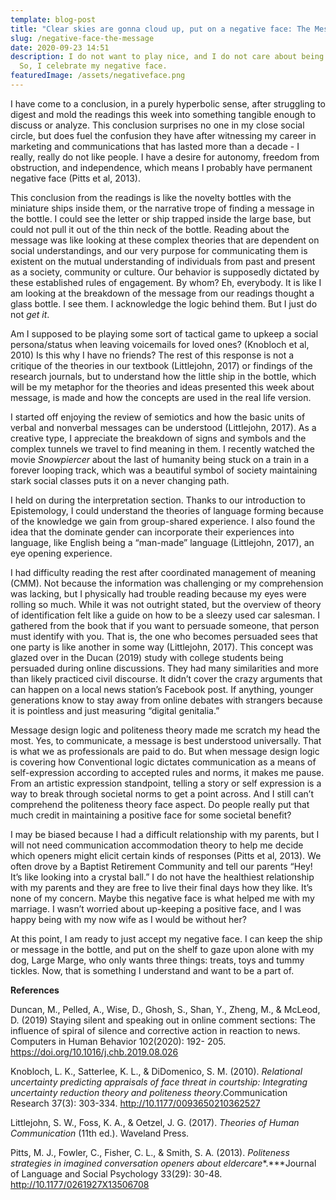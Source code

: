 ```yaml
---
template: blog-post
title: "Clear skies are gonna cloud up, put on a negative face: The Message"
slug: /negative-face-the-message
date: 2020-09-23 14:51
description: I do not want to play nice, and I do not care about being polite.
  So, I celebrate my negative face.
featuredImage: /assets/negativeface.png
---
```

I have come to a conclusion, in a purely hyperbolic sense, after struggling to digest and mold the readings this week into something tangible enough to discuss or analyze. This conclusion surprises no one in my close social circle, but does fuel the confusion they have after witnessing my career in marketing and communications that has lasted more than a decade - I really, really do not like people. I have a desire for autonomy, freedom from obstruction, and independence, which means I probably have permanent negative face (Pitts et al, 2013).

This conclusion from the readings is like the novelty bottles with the miniature ships inside them, or the narrative trope of finding a message in the bottle. I could see the letter or ship trapped inside the large base, but could not pull it out of the thin neck of the bottle. Reading about the message was like looking at these complex theories that are dependent on social understandings, and our very purpose for communicating them is existent on the mutual understanding of individuals from past and present as a society, community or culture. Our behavior is supposedly dictated by these established rules of engagement. By whom? Eh, everybody. It is like I am looking at the breakdown of the message from our readings thought a glass bottle. I see them. I acknowledge the logic behind them. But I just do not *get it*.

Am I supposed to be playing some sort of tactical game to upkeep a social persona/status when leaving voicemails for loved ones? (Knobloch et al, 2010) Is this why I have no friends? The rest of this response is not a critique of the theories in our textbook (Littlejohn, 2017) or findings of the research journals, but to understand how the little ship in the bottle, which will be my metaphor for the theories and ideas presented this week about message, is made and how the concepts are used in the real life version.

I started off enjoying the review of semiotics and how the basic units of verbal and nonverbal messages can be understood (Littlejohn, 2017). As a creative type, I appreciate the breakdown of signs and symbols and the complex tunnels we travel to find meaning in them. I recently watched the movie *Snowpiercer* about the last of humanity being stuck on a train in a forever looping track, which was a beautiful symbol of society maintaining stark social classes puts it on a never changing path.

I held on during the interpretation section. Thanks to our introduction to Epistemology, I could understand the theories of language forming because of the knowledge we gain from group-shared experience. I also found the idea that the dominate gender can incorporate their experiences into language, like English being a “man-made” language (Littlejohn, 2017), an eye opening experience.

I had difficulty reading the rest after coordinated management of meaning (CMM). Not because the information was challenging or my comprehension was lacking, but I physically had trouble reading because my eyes were rolling so much. While it was not outright stated, but the overview of theory of identification felt like a guide on how to be a sleezy used car salesman. I gathered from the book that if you want to persuade someone, that person must identify with you. That is, the one who becomes persuaded sees that one party is like another in some way (Littlejohn, 2017). This concept was glazed over in the Ducan (2019) study with college students being persuaded during online discussions. They had many similarities and more than likely practiced civil discourse. It didn’t cover the crazy arguments that can happen on a local news station’s Facebook post. If anything, younger generations know to stay away from online debates with strangers because it is pointless and just measuring “digital genitalia.”

Message design logic and politeness theory made me scratch my head the most. Yes, to communicate, a message is best understood universally. That is what we as professionals are paid to do. But when message design logic is covering how Conventional logic dictates communication as a means of self-expression according to accepted rules and norms, it makes me pause. From an artistic expression standpoint, telling a story or self expression is a way to break through societal norms to get a point across. And I still can’t comprehend the politeness theory face aspect. Do people really put that much credit in maintaining a positive face for some societal benefit?

I may be biased because I had a difficult relationship with my parents, but I will not need communication accommodation theory to help me decide which openers might elicit certain kinds of responses (Pitts et al, 2013). We often drove by a Baptist Retirement Community and tell our parents “Hey! It’s like looking into a crystal ball.” I do not have the healthiest relationship with my parents and they are free to live their final days how they like. It’s none of my concern. Maybe this negative face is what helped me with my marriage. I wasn’t worried about up-keeping a positive face, and I was happy being with my now wife as I would be without her?

At this point, I am ready to just accept my negative face. I can keep the ship or message in the bottle, and put on the shelf to gaze upon alone with my dog, Large Marge, who only wants three things: treats, toys and tummy tickles. Now, that is something I understand and want to be a part of.

**References**

Duncan, M., Pelled, A., Wise, D., Ghosh, S., Shan, Y., Zheng, M., & McLeod, D. (2019) Staying silent and speaking out in online comment sections: The influence of spiral of silence and corrective action in reaction to news. Computers in Human Behavior 102(2020): 192- 205. https://doi.org/10.1016/j.chb.2019.08.026

Knobloch, L. K., Satterlee, K. L., & DiDomenico, S. M. (2010). *Relational uncertainty predicting appraisals of face threat in courtship: Integrating uncertainty reduction theory and politeness theory*.Communication Research 37(3): 303-334. http://10.1177/0093650210362527

Littlejohn, S. W., Foss, K. A., & Oetzel, J. G. (2017). *Theories of Human Communication* (11th ed.). Waveland Press.

Pitts, M. J., Fowler, C., Fisher, C. L., & Smith, S. A. (2013). *Politeness strategies in imagined conversation openers about eldercare**.***Journal of Language and Social Psychology 33(29): 30-48. http://10.1177/0261927X13506708